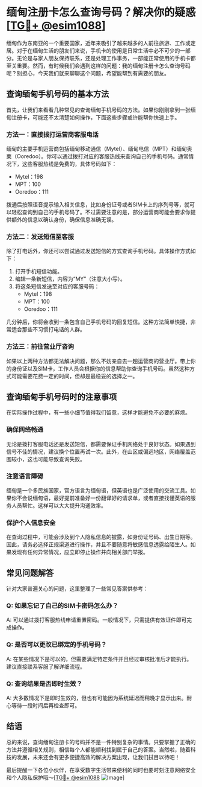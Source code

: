# 缅甸注册卡怎么查询号码？解决你的疑惑[[TG💪+ @esim1088](https://t.me/s/esim1088)]

缅甸作为东南亚的一个重要国家，近年来吸引了越来越多的人前往旅游、工作或定居。对于在缅甸生活的朋友们来说，手机卡的使用是日常生活中必不可少的一部分。无论是与家人朋友保持联系，还是处理工作事务，一部能正常使用的手机卡都至关重要。然而，有时候我们会遇到这样的问题：我的缅甸注册卡怎么查询号码呢？别担心，今天我们就来聊聊这个问题，希望能帮到有需要的朋友。

## 查询缅甸手机号码的基本方法

首先，让我们来看看几种常见的查询缅甸手机号码的方法。如果你刚刚拿到一张缅甸注册卡，可能还不太清楚如何操作，下面这些步骤或许能帮你快速上手。

### 方法一：直接拨打运营商客服电话

缅甸的主要手机运营商包括缅甸移动通信（Mytel）、缅甸电信（MPT）和缅甸奥莱（Ooredoo）。你可以通过拨打对应的客服热线来查询自己的手机号码。通常情况下，这些客服热线是免费的，具体号码如下：

- Mytel：198
- MPT：100
- Ooredoo：111

拨通后按照语音提示输入相关信息，比如身份证号或者SIM卡上的序列号等，就可以轻松查询到自己的手机号码了。不过需要注意的是，部分运营商可能会要求你提供额外的信息以确认身份，确保信息准确无误。

### 方法二：发送短信至客服

除了打电话外，你还可以尝试通过发送短信的方式查询手机号码。具体操作方式如下：

1. 打开手机短信功能。
2. 编辑一条新短信，内容为“MY”（注意大小写）。
3. 将这条短信发送至对应的客服号码：
   - Mytel：198
   - MPT：100
   - Ooredoo：111

几分钟后，你将会收到一条包含自己手机号码的回复短信。这种方法简单快捷，非常适合那些不习惯打电话的人群。

### 方法三：前往营业厅咨询

如果以上两种方法都无法解决问题，那么不妨亲自去一趟运营商的营业厅。带上你的身份证以及SIM卡，工作人员会根据你的信息帮助你查询手机号码。虽然这种方式可能需要花费一定的时间，但却是最稳妥的选择之一。

## 查询缅甸手机号码时的注意事项

在实际操作过程中，有一些小细节值得我们留意，这样才能避免不必要的麻烦。

### 确保网络畅通

无论是拨打客服电话还是发送短信，都需要保证手机网络处于良好状态。如果遇到信号不佳的情况，建议换个位置再试一次。此外，在山区或偏远地区，网络覆盖范围较小，这也可能导致查询失败。

### 注意语言障碍

缅甸是一个多民族国家，官方语言为缅甸语，但英语也是广泛使用的交流工具。如果你不会说缅甸语，最好提前准备好一份翻译好的请求单，或者直接找懂英语的服务人员帮忙。这样可以大大提升沟通效率。

### 保护个人信息安全

在查询过程中，可能会涉及到个人隐私信息的披露，如身份证号码、出生日期等。因此，请务必选择正规渠道进行操作，并且不要随意将敏感信息透露给陌生人。如果发现有任何异常情况，应立即停止操作并向相关部门举报。

## 常见问题解答

针对大家普遍关心的问题，这里整理了一些常见答案供参考：

### Q: 如果忘记了自己的SIM卡密码怎么办？
A: 可以通过拨打客服热线申请重置密码。一般情况下，只需提供有效证件即可完成操作。

### Q: 是否可以更改已绑定的手机号码？
A: 在某些情况下是可以的，但需要满足特定条件并且经过审核批准后才能执行。建议直接联系客服了解详细流程。

### Q: 查询结果是否即时生效？
A: 大多数情况下是即时生效的，但也有可能因为系统延迟而稍晚才显示出来。耐心等待一段时间后再检查即可。

## 结语

总的来说，查询缅甸注册卡的号码并不是一件特别复杂的事情。只要掌握了正确的方法并遵循相关规则，相信每个人都能顺利找到属于自己的答案。当然啦，随着科技的发展，未来还会有更多便捷高效的解决方案出现，让我们拭目以待吧！

最后提醒一下各位小伙伴，在享受数字生活带来便利的同时也要时刻注意网络安全和个人隐私保护哦～[[TG💪+ @esim1088](https://t.me/s/esim1088) ![Image](https://i.postimg.cc/4NQfJmqS/Snipaste-2025-05-13-00-14-12.png)]